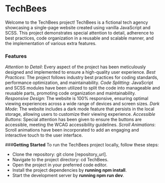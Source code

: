 # **TechBees**

Welcome to the TechBees project! TechBees is a fictional tech agency showcasing a single-page website created using vanilla JavaScript and SCSS. This project demonstrates special attention to detail, adherence to best practices, code organization in a reusable and scalable manner, and the implementation of various extra features.

### **Features**
*Attention to Detail*: Every aspect of the project has been meticulously designed and implemented to ensure a high-quality user experience.
*Best Practices*: The project follows industry best practices for coding standards, performance optimization, and maintainability.
*Code Splitting*: JavaScript and SCSS modules have been utilized to split the code into manageable and reusable parts, promoting code organization and maintainability.
*Responsive Design*: The website is 100% responsive, ensuring optimal viewing experiences across a wide range of devices and screen sizes.
*Dark Mode*: The website includes a dark mode feature that persists in the local storage, allowing users to customize their viewing experience.
*Accessible Buttons*: Special attention has been given to ensure the buttons are accessible, meeting the WCAG accessibility guidelines.
*Scroll Animations*: Scroll animations have been incorporated to add an engaging and interactive touch to the user interface.


###**Getting Started**
To run the TechBees project locally, follow these steps:

- Clone the repository: git clone [repository_url].
- Navigate to the project directory: cd TechBees.
- Open the project in your preferred code editor.
- Install the project dependencies by **running npm install**.
- Start the development server by **running npm run dev**.
